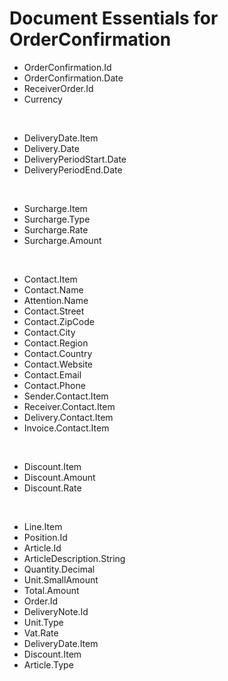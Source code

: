 # Document Essentials for OrderConfirmation

- OrderConfirmation.Id
- OrderConfirmation.Date
- ReceiverOrder.Id
- Currency

<br>

- DeliveryDate.Item
- Delivery.Date
- DeliveryPeriodStart.Date
- DeliveryPeriodEnd.Date

<br>

- Surcharge.Item
- Surcharge.Type
- Surcharge.Rate
- Surcharge.Amount

<br>

- Contact.Item
- Contact.Name 
- Attention.Name 
- Contact.Street
- Contact.ZipCode
- Contact.City
- Contact.Region
- Contact.Country
- Contact.Website
- Contact.Email
- Contact.Phone
- Sender.Contact.Item
- Receiver.Contact.Item
- Delivery.Contact.Item
- Invoice.Contact.Item

<br>

- Discount.Item
- Discount.Amount
- Discount.Rate

<br>

- Line.Item
- Position.Id
- Article.Id
- ArticleDescription.String
- Quantity.Decimal
- Unit.SmallAmount
- Total.Amount
- Order.Id
- DeliveryNote.Id
- Unit.Type
- Vat.Rate
- DeliveryDate.Item
- Discount.Item
- Article.Type